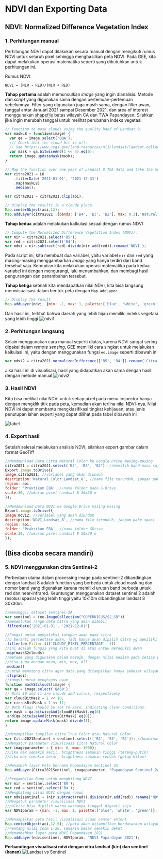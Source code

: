 # NDVI dan Exporting Data
## NDVI: Normalized Difference Vegetation Index
### 1. Perhitungan manual
Perhitungan NDVI dapat dilakukan secara manual dengan mengikuti rumus NDVI untuk seluruh pixel sehingga menghasilkan peta NDVI.
Pada GEE, kita dapat melakukan operasi matematika seperti yang dibutuhkan untuk perhitungan ini.

Rumus NDVI:
```
NDVI = (NIR - RED)/(NIR + RED)
```

**Tahap pertama** adalah memunculkan _image_ yang ingin dianalisis. Metode dan _script_ yang digunakan sama dengan pertemuan-pertemuan sebelumnya. Filter yang digunakan juga masih sama, dengan filter awan, tanggal antar Januari 2021 sampai Desember 2021, dan area of interest menggunakan [shapefile](https://github.com/geraldyudha/EBA2022/blob/bef8af46159b07e323cc20b93051565d853c6071/CA_dan_TWA_Papandayan.zip) batas wilayah CA dan TWA Papandayan. Silahkan jika ingin merubah tanggal untuk melihat perubahan indeks vegetasi. 


```javascript
// Function to mask clouds using the quality band of Landsat 8.
var maskL8 = function(image) {
  var qa = image.select('BQA');
  /// Check that the cloud bit is off.
  // See https://www.usgs.gov/land-resources/nli/landsat/landsat-collection-1-level-1-quality-assessment-band
  var mask = qa.bitwiseAnd(1 << 4).eq(0);
  return image.updateMask(mask);
}

// Map the function over one year of Landsat 8 TOA data and take the median.
var citra2021 = L8
    .filterDate('2021-01-01', '2021-12-31')
    .map(maskL8)
    .median();

var citra2021 = citra2021.clip(aoi);

// Display the results in a cloudy place.
Map.centerObject(aoi,12);
Map.addLayer(citra2021 ,{bands: ['B4', 'B3', 'B2'], max: 0.3},'Natural Colour');
```

**Tahap kedua** adalah melakukan kalkulasi sesuai dengan rumus NDVI
```javascript
// Compute the Normalized Difference Vegetation Index (NDVI).
var nir = citra2021.select('B5');
var red = citra2021.select('B4');
var ndvi = nir.subtract(red).divide(nir.add(red)).rename('NDVI');
```
Pada script ini, kita membuat dua variabel, yaitu variabel `nir` dan `red` yang masing-masing menggambarkan _image_ yang hanya terdiri dari band tersebut saja. Kemudian kita melakukan operasi matematika pada kedua variabel ini dengan mengurangi, lalu menambahkan, dan membagi hasil pengurangan dan penambahan tersebut.

**Tahap ketiga** setelah kita mendapatkan nilai NDVI, kita bisa langsung memvisualisasi dalam bentuk peta dengan `Map.addLayer`
```javascript
// Display the result
Map.addLayer(ndvi, {min: -1, max: 1, palette:['blue', 'white', 'green']}, 'Citra NDVI');
```
Dari hasil ini, terlihat bahwa daerah yang lebih hijau memiliki indeks vegetasi yang lebih tinggi
![ndvi1](https://github.com/geraldyudha/EBA2022/blob/99c1468de60e634c74a27844f08eac5a86a715c3/ContohNDVI1.png)

### 2. Perhitungan langsung
Selain menggunakan cara manual seperti diatas, karena NDVI sangat sering dipakai dalam _remote sensing_, GEE memiliki cara singkat untuk melakukan kalkulasi ini, yaitu dengan menggunakan fungsi `ee.image` seperti dibawah ini

```javascript
var ndvi2 = citra2021.normalizedDifference(['B5', 'B4']).rename('Citra NDVI');
```

Jika hasil ini di visualisasi, hasil yang didapatkan akan sama dengan hasil dengan metode manual
![ndvi2](https://github.com/geraldyudha/EBA2022/blob/99c1468de60e634c74a27844f08eac5a86a715c3/ContohNDVI2.png)

### 3. Hasil NDVI
Kita bisa melihat nilai NDVI untuk setiap pixel pada menu inspector hanya dengan mengklik titik pada peta, kemudian akan terliha nilai NDVI-nya. Nilai NDVI ini dapat membantu mengklasifikasi tingkat kehijauan, atau jenis penutupan lahan seperti yang dapat dilihat pada tabel dibawah ini

![tabel](https://github.com/lindypriyanka/EBA2020/blob/master/15.png)

### 4. Export hasil
Setelah selesai melakukan analisis NDVI, silahkan export gambar dalam format GeoTiff

```javascript
//Mendownload Data Citra Natural Color ke Google Drive masing-masing
citra2021 = citra2021.select('B4', 'B3', 'B2'); //memilih band mana saja yang akan dimasukkan gambar
Export.image.toDrive({ 
image:citra2021, //variabel yang akan diunduh 
description:'Natural_Color_Landsat_8', //nama file terunduh, jangan pake spasi 
region: aoi, 
folder: 'Praktikum EBA', //nama folder pada G-Drive 
scale:30, //ukuran pixel Landsat 8 30x30 m
}); 
 
//Mendownload Data NDVI ke Google Drive masing-masing
Export.image.toDrive({ 
image:ndvi2, //variabel yang akan diunduh
description:'NDVI_Landsat_8', //nama file terunduh, jangan pake spasi
region: aoi,
folder: 'Praktikum EBA', //nama folder GDrive
scale:30, //ukuran pixel Landsat 8 30x30 m
});
```

## (Bisa dicoba secara mandiri)
### 5. NDVI menggunakan citra Sentinel-2
Perbedaan utama dalam processing image pada sentinel-2 dibandingkan dengan landsat 8 adalah function yang berbeda untuk cloud masking dan nomor band yang digunakan karena memiliki urutan band berbeda untuk red dan near-infrared. Keuntungan menggunakan dataset sentinel 2 adalah resolusi spasial yang lebih tinggi yaitu 10x10m dibandingkan landsat 8  30x30m.

```javascript
//memanggil dataset Sentinel-2A
var sentinel = (ee.ImageCollection("COPERNICUS/S2_SR"))
//menentukan range data citra yang akan diambil
.filterDate('2021-01-01', '2021-12-01')

//Fungsi untuk menyeleksi tutupan awan pada citra
//5 berarti persentase awan, jadi hanya akan dipilih citra yg memiliki tutupan awan <5%
.filter(ee.Filter.lt('CLOUDY_PIXEL_PERCENTAGE', 5))
//ini adalah fungsi yang kita buat di atas untuk mereduksi awan
.map(maskS2clouds)
//metode yang digunakan dalam mozaik, dengan nilai median pada setiap pixel,
//bisa juga dengan mean, min, max, dll
.median()
//untuk memotong citra agar data yang ditampilkan hanya sebesar wilayah yang kita inginkan
.clip(aoi);
//fungsi untuk menghapus awan
function maskS2clouds(image) {
var qa = image.select('QA60');
// Bits 10 and 11 are clouds and cirrus, respectively.
var cloudBitMask = 1 << 10;
var cirrusBitMask = 1 << 11;
// Both flags should be set to zero, indicating clear conditions.
var mask = qa.bitwiseAnd(cloudBitMask).eq(0)
.and(qa.bitwiseAnd(cirrusBitMask).eq(0));
return image.updateMask(mask).divide(1);
}

//Menampilkan tampilan citra True Color atau Natural Color
var Citra2021Sentinel = sentinel.select(['B4', 'B3', 'B2']); //kombinasi band natural color
//Mengatur parameter visualisasi Citra Natural Color
var imageparameter = { min: 0, max: 3000};
//Jika max semakin kecil, brightness semakin tinggi (terang-putih)
//Jika max semakin besar, brightness semakin rendah (gelap-hitam)

//Menambah layer Peta bernama Papandayan Sentinel 2A
Map.addLayer(Citra2021Sentinel, imageparameter, 'Papandayan Sentinel 2A');

//Pengambilan Band untuk menghitung NDVI
var nir = sentinel.select('B8');
var red = sentinel.select('B4');
//Menghitung nilai NDVI dengan rumus
var ndvisentinel = (nir.subtract(red)).divide(nir.add(red)).rename('NDVIS2A');
//Mengatur parameter visualisasi NDVI
//palette bisa dipilih warna-warnanya tinggal diganti saja
var NDVIparam = {min: -1, max: 1, palette:['blue', 'white', 'green']};

//Menampilkan peta hasil visualisasi acuan center extent
Map.centerObject(aoi,12.5); //peta akan ditampilkan berdasarkan wilayah AOI dengan zoom 12.5
//rentang nilai zoom 1-20, semakin besar semakin dekat
//Menambahkan layer peta NDVI Papandayan 2021
Map.addLayer(ndvisentinel, NDVIparam, 'NDVI Papandayan 2021');
```
**Perbandingan visualisasi ndvi dengan citra landsat (kiri) dan sentinel (kanan)**
![Landsat vs Sentinel](https://github.com/geraldyudha/EBA2022/blob/4ff482f49dfd7f12d61a3db93867fc8fe83adc38/ndvilandsatvssentinel.png)
